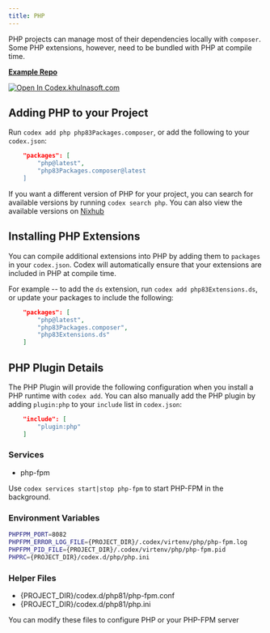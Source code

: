 ```yaml
---
title: PHP
---
```


PHP projects can manage most of their dependencies locally with `composer`. Some PHP extensions, however, need to be bundled with PHP at compile time.

[**Example Repo**](https://github.com/khulnasoft/codex/tree/main/examples/development/php/latest)

[![Open In Codex.khulnasoft.com](https://www.khulnasoft/img/codex/open-in-codex.svg)](https://codex.khulnasoft.com/open/templates/php)

## Adding PHP to your Project

Run `codex add php php83Packages.composer`, or add the following to your `codex.json`:

```json
    "packages": [
        "php@latest",
        "php83Packages.composer@latest
    ]
```

If you want a different version of PHP for your project, you can search for available versions by running `codex search php`. You can also view the available versions on [Nixhub](https://www.nixhub.io/packages/php)

## Installing PHP Extensions

You can compile additional extensions into PHP by adding them to `packages` in your `codex.json`. Codex will automatically ensure that your extensions are included in PHP at compile time.

For example -- to add the `ds` extension, run `codex add php83Extensions.ds`, or update your packages to include the following:

```json
    "packages": [
        "php@latest",
        "php83Packages.composer",
        "php83Extensions.ds"
    ]
```

## PHP Plugin Details

The PHP Plugin will provide the following configuration when you install a PHP runtime with `codex add`. You can also manually add the PHP plugin by adding `plugin:php` to your `include` list in `codex.json`:

```json
    "include": [
        "plugin:php"
    ]
```

### Services
* php-fpm

Use `codex services start|stop php-fpm` to start PHP-FPM in the background.

### Environment Variables

```bash
PHPFPM_PORT=8082
PHPFPM_ERROR_LOG_FILE={PROJECT_DIR}/.codex/virtenv/php/php-fpm.log
PHPFPM_PID_FILE={PROJECT_DIR}/.codex/virtenv/php/php-fpm.pid
PHPRC={PROJECT_DIR}/codex.d/php/php.ini
```

### Helper Files

* \{PROJECT_DIR\}/codex.d/php81/php-fpm.conf
* \{PROJECT_DIR\}/codex.d/php81/php.ini

You can modify these files to configure PHP or your PHP-FPM server
